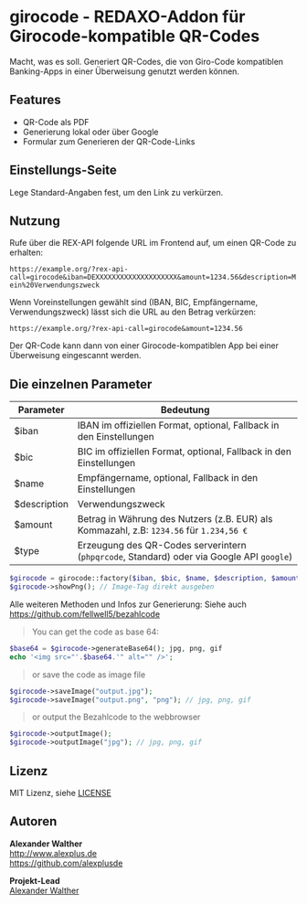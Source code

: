 # girocode - REDAXO-Addon für Girocode-kompatible QR-Codes

Macht, was es soll. Generiert QR-Codes, die von Giro-Code kompatiblen Banking-Apps in einer Überweisung genutzt werden können.

## Features

* QR-Code als PDF
* Generierung lokal oder über Google
* Formular zum Generieren der QR-Code-Links

## Einstellungs-Seite

Lege Standard-Angaben fest, um den Link zu verkürzen.

## Nutzung

Rufe über die REX-API folgende URL im Frontend auf, um einen QR-Code zu erhalten:

`https://example.org/?rex-api-call=girocode&iban=DEXXXXXXXXXXXXXXXXXXXX&amount=1234.56&description=Mein%20Verwendungszweck`

Wenn Voreinstellungen gewählt sind (IBAN, BIC, Empfängername, Verwendungszweck) lässt sich die URL au den Betrag verkürzen:

`https://example.org/?rex-api-call=girocode&amount=1234.56`

Der QR-Code kann dann von einer Girocode-kompatiblen App bei einer Überweisung eingescannt werden.

## Die einzelnen Parameter

| Parameter    | Bedeutung                                                                                 |
| ------------ | ----------------------------------------------------------------------------------------- |
| $iban        | IBAN im offiziellen Format, optional, Fallback in den Einstellungen                       |
| $bic         | BIC im offiziellen Format, optional, Fallback in den Einstellungen                        |
| $name        | Empfängername, optional, Fallback in den Einstellungen                                    |
| $description | Verwendungszweck                                                                          |
| $amount      | Betrag in Währung des Nutzers (z.B. EUR) als Kommazahl, z.B: `1234.56` für `1.234,56 €`   |
| $type        | Erzeugung des QR-Codes serverintern (`phpqrcode`, Standard) oder via Google API `google`) |

```php
$girocode = girocode::factory($iban, $bic, $name, $description, $amount, $type);
$girocode->showPng(); // Image-Tag direkt ausgeben
```

Alle weiteren Methoden und Infos zur Generierung: Siehe auch https://github.com/fellwell5/bezahlcode

> You can get the code as base 64:

```php
$base64 = $girocode->generateBase64(); jpg, png, gif
echo '<img src="'.$base64.'" alt="" />';
```

> or save the code as image file

```php
$girocode->saveImage("output.jpg");
$girocode->saveImage("output.png", "png"); // jpg, png, gif
```

> or output the Bezahlcode to the webbrowser

```php
$girocode->outputImage();
$girocode->outputImage("jpg"); // jpg, png, gif
```

## Lizenz

MIT Lizenz, siehe [LICENSE](https://github.com/alexplusde/girocode/blob/master/LICENSE)  

## Autoren

**Alexander Walther**  
http://www.alexplus.de  
https://github.com/alexplusde  

**Projekt-Lead**  
[Alexander Walther](https://github.com/alexplusde)
